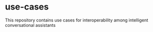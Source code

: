# use-cases
This repository contains use cases for interoperability among intelligent conversational assistants
